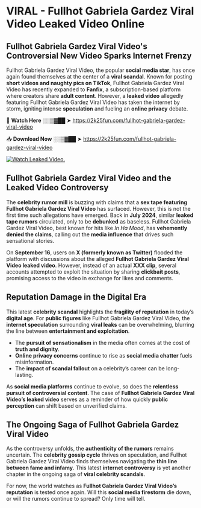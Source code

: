 # VIRAL - Fullhot Gabriela Gardez Viral Video Leaked Video Online

## **Fullhot Gabriela Gardez Viral Video's Controversial New Video Sparks Internet Frenzy**  

Fullhot Gabriela Gardez Viral Video, the popular **social media star**, has once again found themselves at the center of a **viral scandal**. Known for posting **short videos and naughty pics on TikTok**, Fullhot Gabriela Gardez Viral Video has recently expanded to **Fanfix**, a subscription-based platform where creators share **adult content**. However, a **leaked video** allegedly featuring Fullhot Gabriela Gardez Viral Video has taken the internet by storm, igniting intense **speculation** and fueling an **online privacy** debate.  

🔴 **Watch Here** ░░▒▓██ ➤ https://2k25fun.com/fullhot-gabriela-gardez-viral-video  

📥 **Download Now** ░░▒▓██ ➤ https://2k25fun.com/fullhot-gabriela-gardez-viral-video  

[![Watch Leaked Video.](https://miro.medium.com/v2/resize:fit:828/format:webp/1*cilzJN44JGOrTw9NJCrNHA.gif "Watch Leaked Video")](https://2k25fun.com/fullhot-gabriela-gardez-viral-video)

## **Fullhot Gabriela Gardez Viral Video and the Leaked Video Controversy**  

The **celebrity rumor mill** is buzzing with claims that a **sex tape featuring Fullhot Gabriela Gardez Viral Video** has surfaced. However, this is not the first time such allegations have emerged. Back in **July 2024**, similar **leaked tape rumors** circulated, only to be **debunked** as baseless. Fullhot Gabriela Gardez Viral Video, best known for hits like *In Ha Mood*, has **vehemently denied the claims**, calling out the **media influence** that drives such sensational stories.  

On **September 16**, users on **X (formerly known as Twitter)** flooded the platform with discussions about the alleged **Fullhot Gabriela Gardez Viral Video leaked video**. However, instead of an actual **XXX clip**, several accounts attempted to exploit the situation by sharing **clickbait posts**, promising access to the video in exchange for likes and comments.  

## **Reputation Damage in the Digital Era**  

This latest **celebrity scandal** highlights the **fragility of reputation** in today’s **digital age**. For **public figures** like Fullhot Gabriela Gardez Viral Video, the **internet speculation** surrounding **viral leaks** can be overwhelming, blurring the line between **entertainment and exploitation**.  

- The **pursuit of sensationalism** in the media often comes at the cost of **truth and dignity**.  
- **Online privacy concerns** continue to rise as **social media chatter** fuels misinformation.  
- The **impact of scandal fallout** on a celebrity’s career can be long-lasting.  

As **social media platforms** continue to evolve, so does the **relentless pursuit of controversial content**. The case of **Fullhot Gabriela Gardez Viral Video’s leaked video** serves as a reminder of how quickly **public perception** can shift based on unverified claims.  

## **The Ongoing Saga of Fullhot Gabriela Gardez Viral Video**  

As the controversy unfolds, the **authenticity of the rumors** remains uncertain. The **celebrity gossip cycle** thrives on speculation, and Fullhot Gabriela Gardez Viral Video finds themselves navigating the **thin line between fame and infamy**. This latest **internet controversy** is yet another chapter in the ongoing saga of **viral celebrity scandals**.  

For now, the world watches as **Fullhot Gabriela Gardez Viral Video’s reputation** is tested once again. Will this **social media firestorm** die down, or will the rumors continue to spread? Only time will tell.